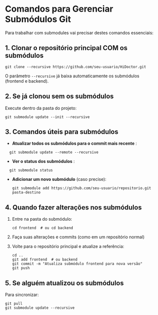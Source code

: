 # Comandos para Gerenciar Submódulos Git

Para trabalhar com submodules vai precisar destes comandos essenciais:

## 1. Clonar o repositório principal COM os submódulos

```
git clone --recursive https://github.com/seu-usuario/HiDoctor.git
```

O parâmetro `--recursive` já baixa automaticamente os submódulos (frontend e backend).

## 2. Se já clonou sem os submódulos

Execute dentro da pasta do projeto:

```
git submodule update --init --recursive
```

## 3. Comandos úteis para submódulos

- **Atualizar todos os submódulos para o commit mais recente** :

```
  git submodule update --remote --recursive
```

- **Ver o status dos submódulos** :

```
  git submodule status
```

- **Adicionar um novo submódulo** (caso precise):

  ```
  git submodule add https://github.com/seu-usuario/repositorio.git pasta-destino
  ```

## 4. Quando fazer alterações nos submódulos

1. Entre na pasta do submódulo:

   ```
   cd frontend  # ou cd backend
   ```

2. Faça suas alterações e commits (como em um repositório normal)
3. Volte para o repositório principal e atualize a referência:

   ```
   cd ..
   git add frontend  # ou backend
   git commit -m "Atualiza submódulo frontend para nova versão"
   git push
   ```

## 5. Se alguém atualizou os submódulos

Para sincronizar:

```
git pull
git submodule update --recursive
```
